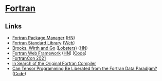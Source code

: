 # [Fortran](https://fortran-lang.org/)

## Links

- [Fortran Package Manager](https://github.com/fortran-lang/fpm) ([HN](https://news.ycombinator.com/item?id=26977499))
- [Fortran Standard Library](https://github.com/fortran-lang/stdlib) ([Web](https://stdlib.fortran-lang.org/))
- [Brooks, Wirth and Go](https://www.fredrikholmqvist.com/posts/brooks-wirth-go/) ([Lobsters](https://lobste.rs/s/wx3r8f/brooks_wirth_go)) ([HN](https://news.ycombinator.com/item?id=28365138))
- [Fortran Web Framework](https://fortran.io/) ([HN](https://news.ycombinator.com/item?id=28509333)) ([Code](https://github.com/mapmeld/fortran-machine))
- [FortranCon 2021](https://tcevents.chem.uzh.ch/event/14/contributions/)
- [In Search of the Original Fortran Compiler](http://ed-thelen.org/FortranHistories/1%20Paul%20McJones%20-%20In%20Searchof%20the%20Original%20FORTRAN%20compiler.pdf)
- [Can Tensor Programming Be Liberated from the Fortran Data Paradigm?](https://www.cs.ox.ac.uk/seminars/2418.html) ([Code](https://github.com/conal/talk-2021-can-tensor-programming-be-liberated))
